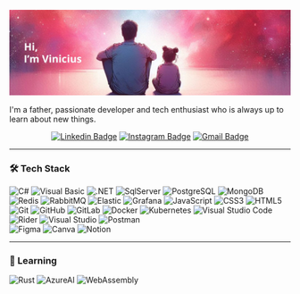 ![Header image](https://raw.githubusercontent.com/viniborges/viniborges/main/assets/github-header.jpg)

I'm a father, passionate developer and tech enthusiast who is always up to learn about new things.

<center>

[![Linkedin Badge](https://img.shields.io/badge/-LinkedIn-blue?style=flat-square&logo=Linkedin&logoColor=white&link=https://www.linkedin.com/in/viniborges/)](https://www.linkedin.com/in/viniborges/)
[![Instagram Badge](https://img.shields.io/badge/-Instagram-e4405f?style=flat-square&logo=Instagram&logoColor=white&link=https://www.instagram.com/vinicius.bgs/)](https://www.instagram.com/vinicius.bgs/)
[![Gmail Badge](https://img.shields.io/badge/-Gmail-d14836?style=flat-square&logo=Gmail&logoColor=white&link=mail@viniborges89@gmail.com)](mailto:mail@viniborges89@gmail.com)

</center>

---

### 🛠 Tech Stack

![C#](https://img.shields.io/badge/c%23-2C363F?style=flat&logo=csharp)
![Visual Basic](https://img.shields.io/badge/-Visual%20Basic-2C363F?style=flat&logo=visualbasic)
![.NET](https://img.shields.io/badge/.NET-2C363F?style=flat&logo=dotnet)
![SqlServer](https://img.shields.io/badge/SqlServer-2C363F?style=flat&logo=microsoftsqlserver)
![PostgreSQL](https://img.shields.io/badge/PostgreSQL-2C363F?style=flat&logo=postgresql)
![MongoDB](https://img.shields.io/badge/MongoDB-2C363F?style=flat&logo=mongodb)
![Redis](https://img.shields.io/badge/Redis-2C363F?style=flat&logo=redis)
![RabbitMQ](https://img.shields.io/badge/RabbitMQ-2C363F?style=flat&logo=rabbitmq)
![Elastic](https://img.shields.io/badge/Elastic-2C363F?style=flat&logo=elastic)
![Grafana](https://img.shields.io/badge/Grafana-2C363F?style=flat&logo=grafana)
![JavaScript](https://img.shields.io/badge/-JavaScript-2C363F?style=flat&logo=javascript)
![CSS3](https://img.shields.io/badge/-CSS3-2C363F?style=flat&logo=css3)
![HTML5](https://img.shields.io/badge/-HTML5-2C363F?style=flat&logo=html5)
![Git](https://img.shields.io/badge/-Git-2C363F?style=flat&logo=git)
![GitHub](https://img.shields.io/badge/-GitHub-2C363F?style=flat&logo=github)
![GitLab](https://img.shields.io/badge/-GitLab-2C363F?style=flat&logo=gitlab)
![Docker](https://img.shields.io/badge/-Docker-2C363F?style=flat&logo=docker)
![Kubernetes](https://img.shields.io/badge/-Kubernetes-2C363F?style=flat&logo=kubernetes)
![Visual Studio Code](https://img.shields.io/badge/-Visual%20Studio%20Code-2C363F?style=flat&logo=visualstudiocode)
![Rider](https://img.shields.io/badge/-Rider-2C363F?style=flat&logo=rider)
![Visual Studio](https://img.shields.io/badge/-Visual%20Studio-2C363F?style=flat&logo=visualstudio)
![Postman](https://img.shields.io/badge/-Postman-2C363F?style=flat&logo=postman)  
![Figma](https://img.shields.io/badge/-Figma-2C363F?style=flat&logo=figma)
![Canva](https://img.shields.io/badge/-Canva-2C363F?style=flat&logo=canva)
![Notion](https://img.shields.io/badge/-Notion-2C363F?style=flat&logo=notion)

---

### 📖 Learning

![Rust](https://img.shields.io/badge/-Rust-2C363F?style=flat&logo=rust)
![AzureAI](https://img.shields.io/badge/-Azure%20AI-2C363F?style=flat&logo=microsoftazure)
![WebAssembly](https://img.shields.io/badge/-WebAssembly-2C363F?style=flat&logo=webassembly)

<!-- DevOps
Git
Github
Gitlab
Docker
Kubernetes

Ferramentas:
Visual Studio Code
Rider
Visual Studio
Figma
Canva
Postman
Notion -->
